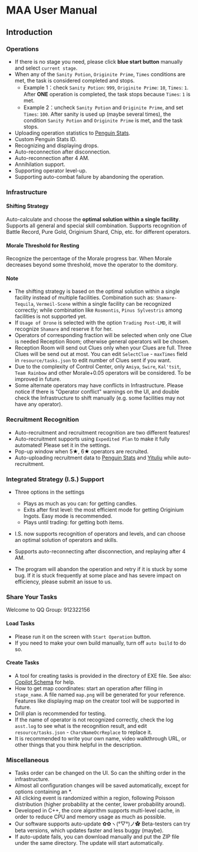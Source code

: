# MAA User Manual

## Introduction

### Operations

- If there is no stage you need, please click **blue start button** manually and select `current stage`.
- When any of the `Sanity Potion`, `Originite Prime`, `Times` conditions are met, the task is considered completed and stops.
  - Example 1：check `Sanity Potion`: `999`, `Originite Prime`: `10`, `Times`: `1`. After **ONE** operation is completed, the task stops because `Times`: `1` is met.
  - Example 2：uncheck `Sanity Potion` and `Originite Prime`, and set `Times`: `100`. After sanity is used up (maybe several times), the condition `Sanity Potion` and `Originite Prime` is met, and the task stops.
- Uploading operation statistics to [Penguin Stats](https://penguin-stats.io/).
- Custom Penguin Stats ID.
- Recognizing and displaying drops.
- Auto-reconnection after disconnection.
- Auto-reconnection after 4 AM.
- Annihilation support.
- Supporting operator level-up.
- Supporting auto-combat failure by abandoning the operation.

### Infrastructure

#### Shifting Strategy

Auto-calculate and choose the **optimal solution within a single facility**. Supports all general and special skill combination. Supports recognition of Battle Record, Pure Gold, Originium Shard, Chip, etc. for different operators.

#### Morale Threshold for Resting

Recognize the percentage of the Morale progress bar. When Morale decreases beyond some threshold, move the operator to the domitory.

#### Note

- The shifting strategy is based on the optimal solution within a single facility instead of multiple facilities. Combination such as: `Shamare-Tequila`, `Vermeil-Scene` within a single facility can be recognized correctly; while combination like `Rosmontis`, `Pinus Sylvestris` among facilities is not supported yet.
- If `Usage of Drone` is selected with the option `Trading Post-LMD`, it will recognize `Shamare` and reserve it for her.
- Operators of corresponding fraction will be selected when only one Clue is needed Reception Room; otherwise general operators will be chosen.
- Reception Room will send out Clues only when your Clues are full. Three Clues will be send out at most. You can edit `SelectClue` - `maxTimes` field in `resource/tasks.json` to edit number of Clues sent if you want.
- Due to the complexity of Control Center, only `Amiya`, `Swire`, `Kal'tsit`, `Team Rainbow` and other Morale+0.05 operators will be considered. To be improved in future.
- Some alternate operators may have conflicts in Infrastructure. Please notice if there is "Operator conflict" warnings on the UI, and double check the Infrastructure to shift manually (e.g. some facilities may not have any operator).

### Recruitment Recognition

- Auto-recruitment and recruitment recognition are two different features!
- Auto-recruitment supports using `Expedited Plan` to make it fully automated! Please set it in the settings.
- Pop-up window when 5★, 6★ operators are recruited.
- Auto-uploading recruitment data to [Penguin Stats](https://penguin-stats.io/) and [Yituliu](https://yituliu.site/) while auto-recruitment.

### Integrated Strategy (I.S.) Support

- Three options in the settings

  - Plays as much as you can: for getting candles.
  - Exits after first level: the most efficient mode for getting Originium Ingots. Easy mode is recommended.
  - Plays until trading: for getting both items.

- I.S. now supports recognition of operators and levels, and can choose an optimal solution of operators and skills.
- Supports auto-reconnecting after disconnection, and replaying after 4 AM.
- The program will abandon the operation and retry if it is stuck by some bug. If it is stuck frequently at some place and has severe impact on efficiency, please submit an issue to us.

### Share Your Tasks

Welcome to QQ Group: 912322156

#### Load Tasks

- Please run it on the screen with `Start Operation` button.
- If you need to make your own build manually, turn off `auto build` to do so.

#### Create Tasks

- A tool for creating tasks is provided in the directory of EXE file. See also: [Copilot Schema](3.3-COPILOT_SCHEMA.md) for help.
- How to get map coordinates: start an operation after filling in `stage_name`. A file named `map.png` will be generated for your reference. Features like displaying map on the creator tool will be supported in future.
- Drill plan is recommended for testing.
- If the name of operator is not recognized correctly, check the log `asst.log` to see what is the recognition result, and edit `resource/tasks.json` - `CharsNameOcrReplace` to replace it.
- It is recommended to write your own name, video walkthrough URL, or other things that you think helpful in the description.

### Miscellaneous

- Tasks order can be changed on the UI. So can the shifting order in the infrastructure.
- Almost all configuration changes will be saved automatically, except for options containing an *.
- All clicking event is randomized within a region, following Poisson distribution (higher probability at the center, lower probability around).
- Developed in C++, the core algorithm supports multi-level cache, in order to reduce CPU and memory usage as much as possible.
- Our software supports auto-update ✿✿ヽ(°▽°)ノ✿ Beta-testers can try beta versions, which updates faster and less buggy (maybe).
- If auto-update fails, you can download manually and put the ZIP file under the same directory. The update will start automatically.
